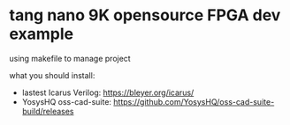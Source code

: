 # tang nano 9K opensource FPGA dev example


using makefile to manage project 

what you should install:
* lastest Icarus Verilog:  https://bleyer.org/icarus/
* YosysHQ oss-cad-suite:   https://github.com/YosysHQ/oss-cad-suite-build/releases
